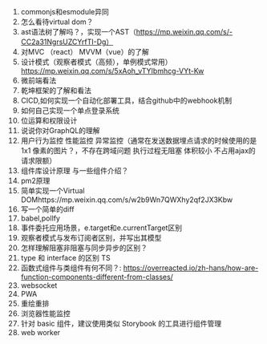 1. commonjs和esmodule异同
2. 怎么看待virtual dom？
3. ast语法树了解吗？，实现一个AST（https://mp.weixin.qq.com/s/-CC2a31NgrsUZCYrfTI-Dg）
4. 对MVC （react） MVVM（vue）的了解
5. 设计模式（观察者模式（高频），单例模式常用）https://mp.weixin.qq.com/s/5xAoh_vTYIbmhcg-VYt-Kw
6. 微前端看法
7. 乾坤框架的了解和看法
8. CICD,如何实现一个自动化部署工具，结合github中的webhook机制
9. 如何自己实现一个单点登录系统
10. 位运算和权限设计
11. 说说你对GraphQL的理解
12. 用户行为监控 性能监控 异常监控（通常在发送数据埋点请求的时候使用的是 1x1 像素的图片？，不存在跨域问题 执行过程无阻塞 体积较小 不占用ajax的请求限额）
13. 组件库设计原理 与一些组件介绍？
14. pm2原理
15. 简单实现一个Virtual DOMhttps://mp.weixin.qq.com/s/w2b9Wn7QWXhy2qf2JX3Kbw
16. 写一个简单的diff
17. babel,pollfy
18. 事件委托应用场景，e.target和e.currentTarget区别
19. 观察者模式与发布订阅者区别，并写出其模型
20. 怎样理解阻塞非阻塞与同步异步的区别？
21. type 和 interface 的区别 TS
22. 函数式组件与类组件有何不同？: https://overreacted.io/zh-hans/how-are-function-components-different-from-classes/
23. websocket
24. PWA
25. 重绘重排
26. 浏览器性能监控
27. 针对 basic 组件，建议使用类似 Storybook 的工具进行组件管理
28. web worker

<!-- https://mp.weixin.qq.com/s/TQHy1wvYNiWY9Yyqgv7Q5A（如何算是熟练掌握了一门技术） -->

<!-- 1. https://mp.weixin.qq.com/s/LZk0EBZTIEH8l1A8H0fNYg
2. https://mp.weixin.qq.com/s/_uoLuj7ECKrlDqxxYAONfQ
3. https://juejin.cn/post/6844904116552990727 -->
<!-- 4. https://juejin.cn/post/6844904070579240974 -->